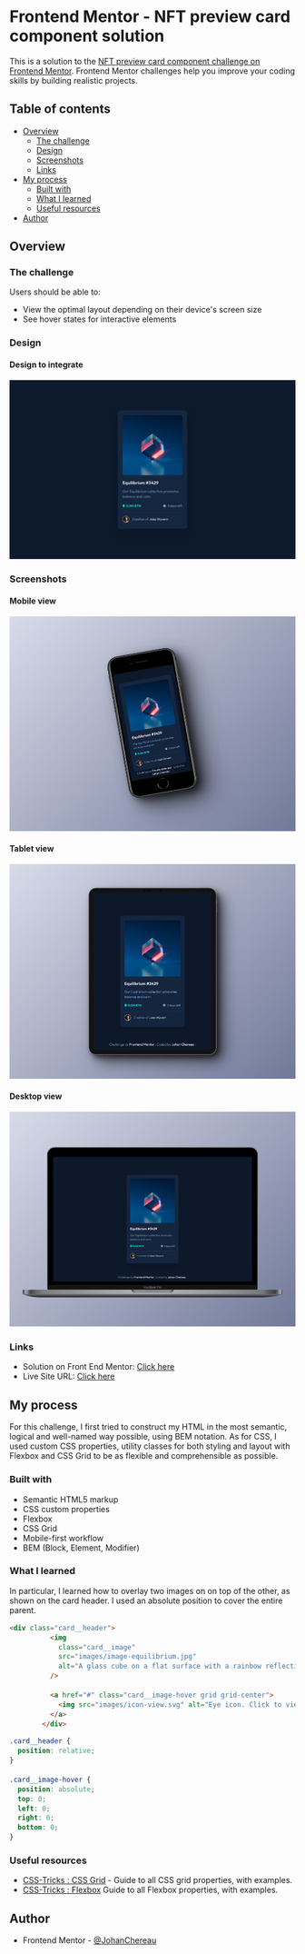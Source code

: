 # Frontend Mentor - NFT preview card component solution

This is a solution to the [NFT preview card component challenge on Frontend Mentor](https://www.frontendmentor.io/challenges/nft-preview-card-component-SbdUL_w0U). Frontend Mentor challenges help you improve your coding skills by building realistic projects. 

## Table of contents

- [Overview](#overview)
  - [The challenge](#the-challenge)
  - [Design](#design)
  - [Screenshots](#screenshots)
  - [Links](#links)
- [My process](#my-process)
  - [Built with](#built-with)
  - [What I learned](#what-i-learned)
  - [Useful resources](#useful-resources)
- [Author](#author)

## Overview

### The challenge

Users should be able to:

- View the optimal layout depending on their device's screen size
- See hover states for interactive elements

### Design
#### Design to integrate
![Design to integrate](./design/desktop-design.jpg)

### Screenshots
#### Mobile view
![](./screenshots/nft_preview_card_mobile.jpg)

#### Tablet view
![](./screenshots/nft_preview_card_tablet.jpg)

#### Desktop view
![](./screenshots/nft_preview_card_laptop.jpg)

### Links

- Solution on Front End Mentor: [Click here](https://www.frontendmentor.io/solutions/responsive-nft-preview-card-semantic-html-and-css-grid-flexbox-bem-Z4qVTYASRw)
- Live Site URL: [Click here](https://johanchereau.github.io/nft-preview-card-component-main/)

## My process
For this challenge, I first tried to construct my HTML in the most semantic, logical and well-named way possible, using BEM notation. As for CSS, I used custom CSS properties, utility classes for both styling and layout with Flexbox and CSS Grid to be as flexible and comprehensible as possible.

### Built with

- Semantic HTML5 markup
- CSS custom properties
- Flexbox
- CSS Grid
- Mobile-first workflow
- BEM (Block, Element, Modifier)

### What I learned

In particular, I learned how to overlay two images on on top of the other, as shown on the card header. I used an absolute position to cover the entire parent.
```html
<div class="card__header">
          <img
            class="card__image"
            src="images/image-equilibrium.jpg"
            alt="A glass cube on a flat surface with a rainbow reflection and a bright red light inside, creating a stunning spectrum of colors"
          />

          <a href="#" class="card__image-hover grid grid-center">
            <img src="images/icon-view.svg" alt="Eye icon. Click to view Equilibrium #3429" />
          </a>
        </div>
```

```css
.card__header {
  position: relative;
}

.card__image-hover {
  position: absolute;
  top: 0;
  left: 0;
  right: 0;
  bottom: 0;
}
```

### Useful resources

- [CSS-Tricks : CSS Grid](https://css-tricks.com/snippets/css/complete-guide-grid/) - Guide to all CSS grid properties, with examples.
- [CSS-Tricks : Flexbox](https://css-tricks.com/snippets/css/a-guide-to-flexbox/) Guide to all Flexbox properties, with examples.

## Author
- Frontend Mentor - [@JohanChereau](https://www.frontendmentor.io/profile/JohanChereau)
